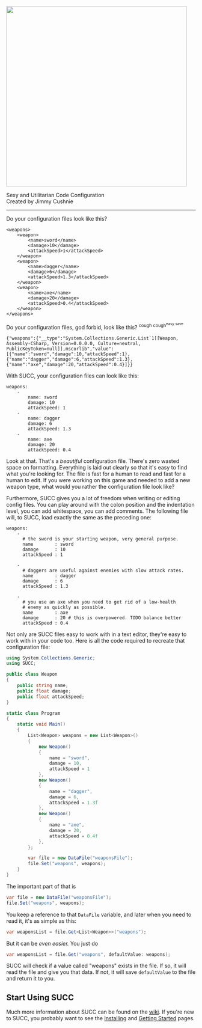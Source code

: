 <img src="https://raw.githubusercontent.com/JimmyCushnie/SUCC/master/Succ_Logo_nosubtitle.png" width = 480>

Sexy and Utilitarian Code Configuration  
Created by Jimmy Cushnie

---

Do your configuration files look like this?

```
<weapons>
    <weapon>
        <name>sword</name>
        <damage>10</damage>
        <attackSpeed>1</attackSpeed>
    </weapon>
    <weapon>
        <name>dagger</name>
        <damage>6</damage>
        <attackSpeed>1.3</attackSpeed>
    </weapon>
    <weapon>
        <name>axe</name>
        <damage>20</damage>
        <attackSpeed>0.4</attackSpeed>
    </weapon>
</weapons>
```

Do your configuration files, god forbid, look like this? <sup>cough cough<sup>easy save</sup></sup>

```
{"weapons":{"__type":"System.Collections.Generic.List`1[[Weapon, Assembly-CSharp, Version=0.0.0.0, Culture=neutral, PublicKeyToken=null]],mscorlib","value":[{"name":"sword","damage":10,"attackSpeed":1},{"name":"dagger","damage":6,"attackSpeed":1.3},{"name":"axe","damage":20,"attackSpeed":0.4}]}}
```

With SUCC, your configuration files can look like this:

```
weapons:
    -
        name: sword
        damage: 10
        attackSpeed: 1
    -
        name: dagger
        damage: 6
        attackSpeed: 1.3
    -
        name: axe
        damage: 20
        attackSpeed: 0.4
```

Look at that. That's a *beautiful* configuration file. There's zero wasted space on formatting. Everything is laid out clearly so that it's easy to find what you're looking for. The file is fast for a human to read and fast for a human to edit. If you were working on this game and needed to add a new weapon type, what would you rather the configuration file look like?

Furthermore, SUCC gives you a lot of freedom when writing or editing config files. You can play around with the colon position and the indentation level, you can add whitespace, you can add comments. The following file will, to SUCC, load exactly the same as the preceding one:

```
weapons:
    -
      # the sword is your starting weapon, very general purpose.
      name        : sword
      damage      : 10
      attackSpeed : 1
      
    -
      # daggers are useful against enemies with slow attack rates.
      name        : dagger
      damage      : 6
      attackSpeed : 1.3
      
    -
      # you use an axe when you need to get rid of a low-health
      # enemy as quickly as possible.
      name        : axe
      damage      : 20 # this is overpowered. TODO balance better
      attackSpeed : 0.4
```

Not only are SUCC files easy to work with in a text editor, they're easy to work with in your code too. Here is all the code required to recreate that configuration file:

```csharp
using System.Collections.Generic;
using SUCC;

public class Weapon
{
    public string name;
    public float damage;
    public float attackSpeed;
}

static class Program
{
    static void Main()
    {
        List<Weapon> weapons = new List<Weapon>()
        {
            new Weapon()
            {
                name = "sword",
                damage = 10,
                attackSpeed = 1
            },
            new Weapon()
            {
                name = "dagger",
                damage = 6,
                attackSpeed = 1.3f
            },
            new Weapon()
            {
                name = "axe",
                damage = 20,
                attackSpeed = 0.4f
            },
        };

        var file = new DataFile("weaponsFile");
        file.Set("weapons", weapons);
    }
}
```

The important part of that is

```csharp
var file = new DataFile("weaponsFile");
file.Set("weapons", weapons);
```

You keep a reference to that `DataFile` variable, and later when you need to read it, it's as simple as this:

```csharp
var weaponsList = file.Get<List<Weapon>>("weapons");
```

But it can be *even easier.* You just do

```csharp
var weaponsList = file.Get("weapons", defaultValue: weapons);
```

SUCC will check if a value called "weapons" exists in the file. If so, it will read the file and give you that data. If not, it will save `defaultValue` to the file and return it to you.

## Start Using SUCC

Much more information about SUCC can be found on the [wiki](https://github.com/JimmyCushnie/SUCC/wiki). If you're new to SUCC, you probably want to see the [Installing](https://github.com/JimmyCushnie/SUCC/wiki/Installing) and [Getting Started](https://github.com/JimmyCushnie/SUCC/wiki/Getting-Started) pages.

